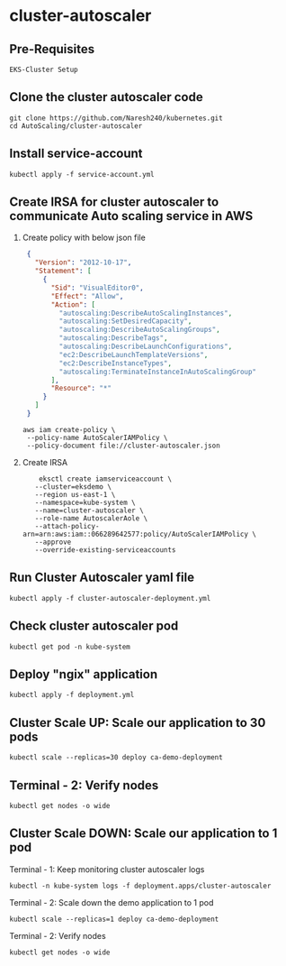 # cluster-autoscaler

## Pre-Requisites

```shell
EKS-Cluster Setup
```

## Clone the cluster autoscaler code

```shell
git clone https://github.com/Naresh240/kubernetes.git
cd AutoScaling/cluster-autoscaler
```

## Install service-account

```shell
kubectl apply -f service-account.yml
```

## Create IRSA for cluster autoscaler to communicate Auto scaling service in AWS

1. Create policy with below json file
   ```json
	{
	  "Version": "2012-10-17",
	  "Statement": [
	    {
	      "Sid": "VisualEditor0",
	      "Effect": "Allow",
	      "Action": [
	        "autoscaling:DescribeAutoScalingInstances",
	        "autoscaling:SetDesiredCapacity",
	        "autoscaling:DescribeAutoScalingGroups",
	        "autoscaling:DescribeTags",
	        "autoscaling:DescribeLaunchConfigurations",
	        "ec2:DescribeLaunchTemplateVersions",
	        "ec2:DescribeInstanceTypes",
	        "autoscaling:TerminateInstanceInAutoScalingGroup"
	      ],
	      "Resource": "*"
	    }
	  ]
	}
   ```

   ```shell
   aws iam create-policy \
    --policy-name AutoScalerIAMPolicy \
    --policy-document file://cluster-autoscaler.json
   ```

2. Create IRSA

   ```shell
	   eksctl create iamserviceaccount \
	  --cluster=eksdemo \
	  --region us-east-1 \
	  --namespace=kube-system \
	  --name=cluster-autoscaler \
	  --role-name AutoscalerAole \
	  --attach-policy-arn=arn:aws:iam::066289642577:policy/AutoScalerIAMPolicy \
	  --approve
	  --override-existing-serviceaccounts
   ```

## Run Cluster Autoscaler yaml file

```shell
kubectl apply -f cluster-autoscaler-deployment.yml
```

## Check cluster autoscaler pod

```shell
kubectl get pod -n kube-system
```

## Deploy "ngix" application

```shell
kubectl apply -f deployment.yml
```

## Cluster Scale UP: Scale our application to 30 pods

```shell
kubectl scale --replicas=30 deploy ca-demo-deployment
```

## Terminal - 2: Verify nodes

```shell
kubectl get nodes -o wide
```

## Cluster Scale DOWN: Scale our application to 1 pod
  Terminal - 1: Keep monitoring cluster autoscaler logs
	  
    kubectl -n kube-system logs -f deployment.apps/cluster-autoscaler
  
  Terminal - 2: Scale down the demo application to 1 pod
	  
    kubectl scale --replicas=1 deploy ca-demo-deployment 
	
  Terminal - 2: Verify nodes
	
    kubectl get nodes -o wide    
